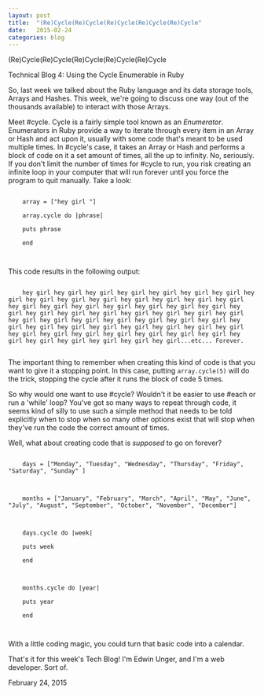 ```yaml
---
layout: post
title:  "(Re)Cycle(Re)Cycle(Re)Cycle(Re)Cycle(Re)Cycle"
date:   2015-02-24
categories: blog
---
```


  <p class="title">(Re)Cycle(Re)Cycle(Re)Cycle(Re)Cycle(Re)Cycle</p>
  <p class="subtitle">Technical Blog 4: Using the Cycle Enumerable in Ruby</p>
  <section class="blog">
  <p>
    So, last week we talked about the Ruby language and its data storage tools, Arrays and Hashes. This week, we're going to discuss one way (out of the thousands available) to interact with those Arrays.
  </p>
  <p>
    Meet #cycle. Cycle is a fairly simple tool known as an <em>Enumerator</em>. Enumerators in Ruby provide a way to iterate through every item in an Array or Hash and act upon it, usually with some code that's meant to be used multiple times. In #cycle's case, it takes an Array or Hash and performs a block of code on it a set amount of times, all the up to infinity. No, seriously. If you don't limit the number of times for #cycle to run, you risk creating an infinite loop in your computer that will run forever until you force the program to quit manually. Take a look:
  </p>
  <p>
  <code>
    array = ["hey girl "]<br>
    array.cycle do |phrase|<br>
    puts phrase<br>
    end<br>
  </code>
  </p>
  <p>
    This code results in the following output:
  </p>
  <p>
  <code>
    hey girl hey girl hey girl hey girl hey girl hey girl hey girl hey girl hey girl hey girl hey girl hey girl hey girl hey girl hey girl hey girl hey girl hey girl hey girl hey girl hey girl hey girl hey girl hey girl hey girl hey girl hey girl hey girl hey girl hey girl hey girl hey girl hey girl hey girl hey girl hey girl hey girl hey girl hey girl hey girl hey girl hey girl hey girl hey girl hey girl hey girl hey girl hey girl hey girl hey girl hey girl hey girl hey girl hey girl hey girl hey girl hey girl hey girl...etc... Forever.
  </code>
  </p>
  <p>
    The important thing to remember when creating this kind of code is that you want to give it a stopping point. In this case, putting <code>array.cycle(5)</code> will do the trick, stopping the cycle after it runs the block of code 5 times.
  </p>
  <p>
    So why would one want to use #cycle? Wouldn't it be easier to use #each or run a 'while' loop? You've got so many ways to repeat through code, it seems kind of silly to use such a simple method that needs to be told explicitly when to stop when so many other options exist that will stop when they've run the code the correct amount of times.
  </p>
  <p>
    Well, what about creating code that is <em>supposed</em> to go on forever?
  </p>
  <p>
  <code>
    days = ["Monday", "Tuesday", "Wednesday", "Thursday", "Friday", "Saturday", "Sunday" ]<br>
    <br>
    months = ["January", "February", "March", "April", "May", "June", "July", "August", "September", "October", "November", "December"]<br>
    <br>
    days.cycle do |week|<br>
    puts week<br>
    end<br>
    <br>
    months.cycle do |year|<br>
    puts year<br>
    end<br>
  </code>
  </p>
  <p>
    With a little coding magic, you could turn that basic code into a calendar.
  </p>
  <p>
    That's it for this week's Tech Blog! I'm Edwin Unger, and I'm a web developer. Sort of.
  </p>

  <p class="date">February 24, 2015</p>
  </section>